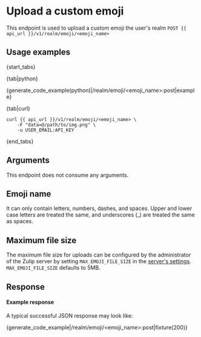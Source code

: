 # Upload a custom emoji
This endpoint is used to upload a custom emoji the user's realm
 `POST {{ api_url }}/v1/realm/emoji/<emoji_name>`
## Usage examples

{start_tabs}

{tab|python}

{generate_code_example(python)|/realm/emoji/<emoji_name>:post|example}

{tab|curl}

```
curl {{ api_url }}/v1/realm/emoji/<emoji_name> \
    -F "data=@/path/to/img.png" \
    -u USER_EMAIL:API_KEY
```

{end_tabs}


## Arguments
This endpoint does not consume any arguments.

## Emoji name

It can only contain letters, numbers, dashes, and spaces.
Upper and lower case letters are treated the same,
and underscores (_) are treated the same as spaces.

## Maximum file size

The maximum file size for uploads can be configured by the
administrator of the Zulip server by setting `MAX_EMOJI_FILE_SIZE`
in the [server's settings][1]. `MAX_EMOJI_FILE_SIZE` defaults
to 5MB.

[1]: https://zulip.readthedocs.io/en/latest/subsystems/settings.html#server-settings

## Response
#### Example response

A typical successful JSON response may look like:

{generate_code_example|/realm/emoji/<emoji_name>:post|fixture(200)}
